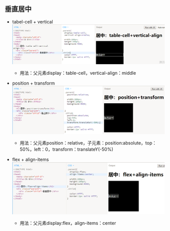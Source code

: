 ## 垂直居中

* tabel-cell + vertical![](/assets/table-call_vertical.png)
  * 用法：父元素display：table-cell，vertical-align：middle
* position + transform![](/assets/position_transform.png)
  * 用法：父元素position：relative，子元素：position:absolute，top：50%，left：0，transform：translateY\(-50%\)
* flex + align-items![](/assets/flex_align-items.png)

  * 用法：父元素display:flex，align-items：center



